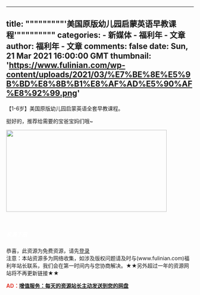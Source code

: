 
---
title: """""""""'美国原版幼儿园启蒙英语早教课程'"""""""""
categories: 
    - 新媒体
    - 福利年 - 文章
author: 福利年 - 文章
comments: false
date: Sun, 21 Mar 2021 16:00:00 GMT
thumbnail: 'https://www.fulinian.com/wp-content/uploads/2021/03/%E7%BE%8E%E5%9B%BD%E8%8B%B1%E8%AF%AD%E5%90%AF%E8%92%99.png'
---

<div>   
<p>【1-6岁】美国原版幼儿园启蒙英语全套早教课程。</p>
<p>挺好的，推荐给需要的宝爸宝妈们哦~</p>
<p><img class="alignleft wp-image-17704" src="https://www.fulinian.com/wp-content/uploads/2021/03/%E7%BE%8E%E5%9B%BD%E8%8B%B1%E8%AF%AD%E5%90%AF%E8%92%99.png" alt width="431" height="220" referrerpolicy="no-referrer"></p>
<p> </p>
<div class="erphpdown" id="erphpdown" style="display:block"><div class="down-detail"><h5 style="color:#fff;"><i class="fa fa fa-file-text fa-fw"></i> 资源下载</h5><div class="erphpdown-item">恭喜，此资源为免费资源，请先<a href="https://www.fulinian.com/wp-login.php" target="_blank" class="erphp-login-must">登录</a></div><div class="erphpdown-tips">注意：本站资源多为网络收集，如涉及版权问题请及时与(www.fulinian.com)福利年站长联系，我们会在第一时间内与您协商解决。★★另外超过一年的资源网站将不再更新链接★★</div></div></div><p style="color: #e33e33;font-weight:bold;">AD：<a title="增值服务" href="https://www.fulinian.com/zzfw" target="_blank">增值服务：每天的资源站长主动发送到您的网盘</a></p>
<div class="xh-social" style="clear:both;">
           <a href="javascript:void(0);" onclick="window.xh_social_share(&#123;"link":"https:\/\/www.fulinian.com\/wp-admin\/admin-ajax.php?action=xh_social_add_ons_social_wechat&tab=share_qrcode&xh_social_add_ons_social_wechat=e79b8a2e72&notice_str=5183166318&hash=eeee1e162d5805330874a6501a4ec299&url=https%3A%2F%2Fwww.fulinian.com%2F17703.html","width":450,"height":400&#125;);" rel="noflow" class="xh-social-item xh-wechat" title="微信"></a>
                <a href="javascript:void(0);" onclick="window.xh_social_share(&#123;"link":"http:\/\/connect.qq.com\/widget\/shareqq\/index.html?url=&#123;url&#125;&title=&#123;title&#125;&summary=&#123;summary&#125;&pics=&#123;img&#125;","width":770,"height":580&#125;);" rel="noflow" class="xh-social-item xh-qq" title="QQ"></a>
                <a href="javascript:void(0);" onclick="window.xh_social_share(&#123;"link":"http:\/\/sns.qzone.qq.com\/cgi-bin\/qzshare\/cgi_qzshare_onekey?url=&#123;url&#125;&title=&#123;title&#125;&desc=&summary=&#123;summary&#125;&site=%E7%A6%8F%E5%88%A9%E5%B9%B4&pics=&#123;img&#125;","width":640,"height":440&#125;);" rel="noflow" class="xh-social-item xh-qzone" title="QQ空间"></a>
                <a href="javascript:void(0);" onclick="window.xh_social_share(&#123;"link":"http:\/\/v.t.sina.com.cn\/share\/share.php?url=&#123;url&#125;&title=&#123;title&#125;&pic=&#123;img&#125;&appkey=&ralateUid=&language=zh_cn&searchPic=true","width":600,"height":350&#125;);" rel="noflow" class="xh-social-item xh-weibo" title="微博"></a>
        </div>
  
</div>
            